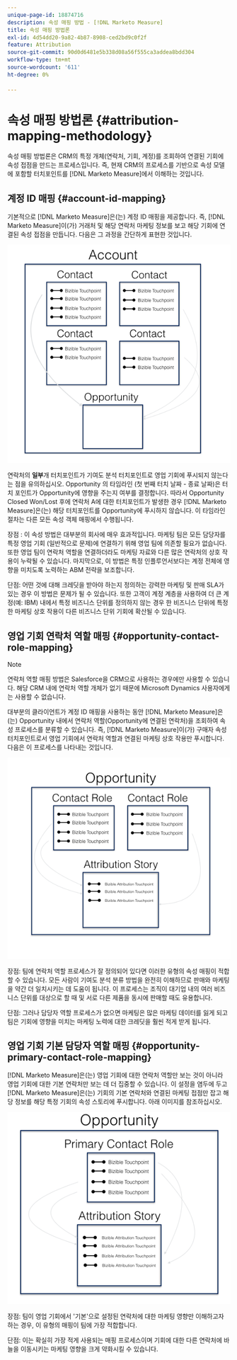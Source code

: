 ```yaml
---
unique-page-id: 18874716
description: 속성 매핑 방법 - [!DNL Marketo Measure]
title: 속성 매핑 방법론
exl-id: 4d54dd20-9a82-4b87-8908-ced2bd9c0f2f
feature: Attribution
source-git-commit: 90d0d6481e5b338d08a56f555ca3addea8bdd304
workflow-type: tm+mt
source-wordcount: '611'
ht-degree: 0%

---
```


# 속성 매핑 방법론 {#attribution-mapping-methodology}

속성 매핑 방법론은 CRM의 특정 개체(연락처, 기회, 계정)를 조회하여 연결된 기회에 속성 접점을 만드는 프로세스입니다. 즉, 현재 CRM의 프로세스를 기반으로 속성 모델에 포함할 터치포인트를 [!DNL Marketo Measure]에서 이해하는 것입니다.

## 계정 ID 매핑 {#account-id-mapping}

기본적으로 [!DNL Marketo Measure]은(는) 계정 ID 매핑을 제공합니다. 즉, [!DNL Marketo Measure]이(가) 거래처 및 해당 연락처 마케팅 정보를 보고 해당 기회에 연결된 속성 접점을 만듭니다. 다음은 그 과정을 간단하게 표현한 것입니다.

![](assets/1-1.png)

연락처의 **일부**&#x200B;개 터치포인트가 기여도 분석 터치포인트로 영업 기회에 푸시되지 않는다는 점을 유의하십시오. Opportunity 의 타임라인 (첫 번째 터치 날짜 - 종료 날짜)은 터치 포인트가 Opportunity에 영향을 주는지 여부를 결정합니다. 따라서 Opportunity Closed Won/Lost 후에 연락처 A에 대한 터치포인트가 발생한 경우 [!DNL Marketo Measure]은(는) 해당 터치포인트를 Opportunity에 푸시하지 않습니다. 이 타임라인 절차는 다른 모든 속성 객체 매핑에서 수행됩니다.

장점 : 이 속성 방법은 대부분의 회사에 매우 효과적입니다. 마케팅 팀은 모든 담당자를 특정 영업 기회 (일반적으로 문제)에 연결하기 위해 영업 팀에 의존할 필요가 없습니다. 또한 영업 팀이 연락처 역할을 연결하더라도 마케팅 자료와 다른 많은 연락처의 상호 작용이 누락될 수 있습니다. 마지막으로, 이 방법은 특정 인플루언서보다는 계정 전체에 영향을 미치도록 노력하는 ABM 전략을 보조합니다.

단점: 어떤 것에 대해 크레딧을 받아야 하는지 정의하는 강력한 마케팅 및 판매 SLA가 있는 경우 이 방법은 문제가 될 수 있습니다. 또한 고객이 계정 계층을 사용하여 더 큰 계정(예: IBM) 내에서 특정 비즈니스 단위를 정의하지 않는 경우 한 비즈니스 단위에 특정한 마케팅 상호 작용이 다른 비즈니스 단위 기회에 확산될 수 있습니다.

## 영업 기회 연락처 역할 매핑 {#opportunity-contact-role-mapping}

>[!NOTE]
>
>연락처 역할 매핑 방법은 Salesforce을 CRM으로 사용하는 경우에만 사용할 수 있습니다. 해당 CRM 내에 연락처 역할 개체가 없기 때문에 Microsoft Dynamics 사용자에게는 사용할 수 없습니다.

대부분의 클라이언트가 계정 ID 매핑을 사용하는 동안 [!DNL Marketo Measure]은(는) Opportunity 내에서 연락처 역할(Opportunity에 연결된 연락처)을 조회하여 속성 프로세스를 분류할 수 있습니다. 즉, [!DNL Marketo Measure]이(가) 구매자 속성 터치포인트로서 영업 기회에서 연락처 역할과 연결된 마케팅 상호 작용만 푸시합니다. 다음은 이 프로세스를 나타내는 것입니다.

![](assets/2-1.png)

장점: 팀에 연락처 역할 프로세스가 잘 정의되어 있다면 이러한 유형의 속성 매핑이 적합할 수 있습니다. 모든 사람이 기여도 분석 분류 방법을 완전히 이해하므로 판매와 마케팅을 약간 더 일치시키는 데 도움이 됩니다. 이 프로세스는 조직이 대기업 내의 여러 비즈니스 단위를 대상으로 할 때 및 서로 다른 제품을 동시에 판매할 때도 유용합니다.

단점: 그러나 담당자 역할 프로세스가 없으면 마케팅은 많은 마케팅 데이터를 잃게 되고 팀은 기회에 영향을 미치는 마케팅 노력에 대한 크레딧을 훨씬 적게 받게 됩니다.

## 영업 기회 기본 담당자 역할 매핑 {#opportunity-primary-contact-role-mapping}

[!DNL Marketo Measure]은(는) 영업 기회에 대한 연락처 역할만 보는 것이 아니라 영업 기회에 대한 기본 연락처만 보는 데 더 집중할 수 있습니다. 이 설정을 염두에 두고 [!DNL Marketo Measure]은(는) 기회의 기본 연락처와 연결된 마케팅 접점만 잡고 해당 정보를 해당 특정 기회의 속성 스토리에 푸시합니다. 아래 이미지를 참조하십시오.

![](assets/3.png)

장점: 팀이 영업 기회에서 &#39;기본&#39;으로 설정된 연락처에 대한 마케팅 영향만 이해하고자 하는 경우, 이 유형의 매핑이 팀에 가장 적합합니다.

단점: 이는 확실히 가장 적게 사용되는 매핑 프로세스이며 기회에 대한 다른 연락처에 바늘을 이동시키는 마케팅 영향을 크게 약화시킬 수 있습니다.
